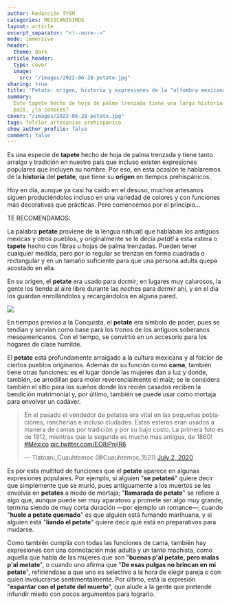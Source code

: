 ```yaml
---
author: Redacción TYSM
categories: MEXICANISIMOS
layout: article
excerpt_separator: "<!--more-->"
mode: immersive
header:
  theme: dark
article_header:
  type: cover
  image:
    src: "/images/2022-06-28-petate.jpg"
sharing: true
title: 'Petate: origen, historia y expresiones de la "alfombra mexicana"'
summary:
  Este tapete hecho de hoja de palma trenzada tiene una larga historia en nuestro
  país, ¿la conoces?
cover: "/images/2022-06-28-petate.jpg"
tags: folclor artesanias prehispanico
show_author_profile: false
comment: false
---
```


Es una especie de **tapete** hecho de hoja de palma trenzada y tiene tanto arraigo y tradición en nuestro país que incluso existen expresiones populares que incluyen su nombre. Por eso, en esta ocasión te hablaremos de la **historia** del **petate**, que tiene su **origen** en tiempos prehispánicos.

Hoy en día, aunque ya casi ha caído en el desuso, muchos artesanos siguen produciéndolos incluso en una variedad de colores y con funciones más decorativas que prácticas. Pero comencemos por el principio…

TE RECOMENDAMOS:

La palabra **petate** proviene de la lengua náhuatl que hablaban los antiguos mexicas y otros pueblos, y originalmente se le decía _petátl_ a esta estera o **tapete** hecho con fibras u hojas de palma trenzadas. Pueden tener cualquier medida, pero por lo regular se trenzan en forma cuadrada o rectangular y en un tamaño suficiente para que una persona adulta quepa acostado en ella.

En su origen, el **petate** era usado para dormir; en lugares muy calurosos, la gente los tiende al aire libre durante las noches para dormir ahí, y en el día los guardan enrollándolos y recargándolos en alguna pared.

![](https://upload.wikimedia.org/wikipedia/commons/thumb/5/5c/CanastasTenate014.JPG/685px-CanastasTenate014.JPG)

En tiempos previos a la Conquista, el **petate** era símbolo de poder, pues se tendían y servían como base para los tronos de los antiguos soberanos mesoamericanos. Con el tiempo, se convirtió en un accesorio para los hogares de clase humilde.

El **petate** está profundamente arraigado a la cultura mexicana y al folclor de ciertos pueblos originarios. Además de su función como **cama**, también tiene otras funciones: es el lugar donde las mujeres dan a luz y donde, también, se arrodillan para moler reverencialmente el maíz; se le considera también el sitio para los sueños donde los recién casados reciben la bendición matrimonial y, por último, también se puede usar como mortaja para envolver un cadáver.

<blockquote class="twitter-tweet"><p lang="es" dir="ltr">En el pasado el vendedor de petates era vital en las pequeñas poblaciones, rancherías e incluso ciudades. Estas esteras eran usados a manera de camas por tradición y por su bajo costo. La primera foto es de 1912, mientras que la segunda es mucho más antigua, de 1860! <a href="https://twitter.com/hashtag/M%C3%A9xico?src=hash&ref_src=twsrc%5Etfw">#México</a> <a href="https://t.co/EO8iPnjIR6">pic.twitter.com/EO8iPnjIR6</a></p>— Tlatoani_Cuauhtemoc (@Cuauhtemoc_1521) <a href="https://twitter.com/Cuauhtemoc_1521/status/1278526729053593600?ref_src=twsrc%5Etfw">July 2, 2020</a></blockquote> <script async src="https://platform.twitter.com/widgets.js" charset="utf-8"></script>

Es por esta multitud de funciones que el **petate** aparece en algunas expresiones populares. Por ejemplo, si alguien "**se petateó**" quiere decir que simplemente que se murió, pues antiguamente a los muertos se les envolvía en **petates** a modo de mortaja; "**llamarada de petate**" se refiere a algo que, aunque puede ser muy aparatoso y promete ser algo muy grande, termina siendo de muy corta duración —por ejemplo un romance—; cuando "**huele a petate quemado**" es que alguien está fumando marihuana, y si alguien está "**liando el petate**" quiere decir que está en preparativos para mudarse.

Como también cumplía con todas las funciones de cama, también hay expresiones con una connotación más adulta y un tanto machista, como aquella que habla de las mujeres que son "**buenas p'al petate, pero malas p'al metate**", o cuando uno afirma que "**De esas pulgas no brincan en mi petate**", refiriéndose a que uno es selectivo a la hora de elegir pareja o con quien involucrarse sentimentalmente. Por último, está la expresión "**espantar con el petate del muerto**", que alude a la gente que pretende infundir miedo con pocos argumentos para lograrlo.
